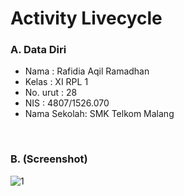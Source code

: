 # Activity Livecycle


### A. Data Diri
- Nama        : Rafidia Aqil Ramadhan
- Kelas       : XI RPL 1
- No. urut    : 28
- NIS         : 4807/1526.070
- Nama Sekolah: SMK Telkom Malang

<br>

### B. (Screenshot)
![1](https://cloud.githubusercontent.com/assets/22127529/19280322/8316e2e2-900f-11e6-98ce-10c8f284d12b.png)
